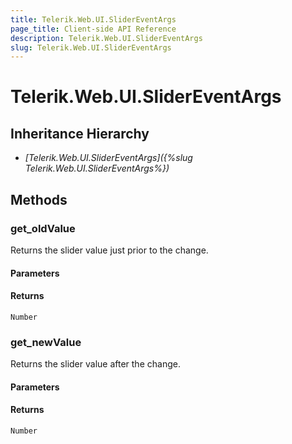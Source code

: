 ```yaml
---
title: Telerik.Web.UI.SliderEventArgs
page_title: Client-side API Reference
description: Telerik.Web.UI.SliderEventArgs
slug: Telerik.Web.UI.SliderEventArgs
---
```


# Telerik.Web.UI.SliderEventArgs

## Inheritance Hierarchy

* *[Telerik.Web.UI.SliderEventArgs]({%slug Telerik.Web.UI.SliderEventArgs%})*


## Methods

###  get_oldValue

Returns the slider value just prior to the change. 

#### Parameters

#### Returns

`Number` 

### get_newValue

Returns the slider value after the change. 

#### Parameters

#### Returns

`Number` 

